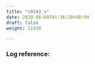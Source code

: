 ```yaml
---
title: "c0143_v"
date: 2020-08-09T01:36:20+88:00
draft: false
weight: 11430

---
```


### Log reference: <no value>

```
